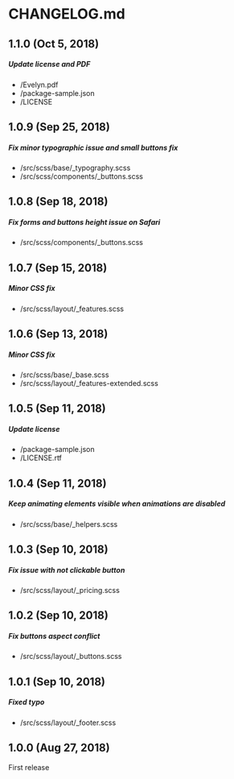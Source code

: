 # CHANGELOG.md

## 1.1.0 (Oct 5, 2018)

##### Update license and PDF
* /Evelyn.pdf
* /package-sample.json
* /LICENSE

## 1.0.9 (Sep 25, 2018)

##### Fix minor typographic issue and small buttons fix
* /src/scss/base/_typography.scss
* /src/scss/components/_buttons.scss

## 1.0.8 (Sep 18, 2018)

##### Fix forms and buttons height issue on Safari
* /src/scss/components/_buttons.scss

## 1.0.7 (Sep 15, 2018)

##### Minor CSS fix
* /src/scss/layout/_features.scss

## 1.0.6 (Sep 13, 2018)

##### Minor CSS fix
* /src/scss/base/_base.scss
* /src/scss/layout/_features-extended.scss

## 1.0.5 (Sep 11, 2018)

##### Update license
* /package-sample.json
* /LICENSE.rtf

## 1.0.4 (Sep 11, 2018)

##### Keep animating elements visible when animations are disabled
* /src/scss/base/_helpers.scss

## 1.0.3 (Sep 10, 2018)

##### Fix issue with not clickable button
* /src/scss/layout/_pricing.scss

## 1.0.2 (Sep 10, 2018)

##### Fix buttons aspect conflict
* /src/scss/layout/_buttons.scss

## 1.0.1 (Sep 10, 2018)

##### Fixed typo
* /src/scss/layout/_footer.scss

## 1.0.0 (Aug 27, 2018)

First release
